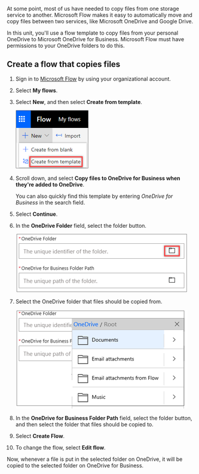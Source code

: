 At some point, most of us have needed to copy files from one storage service to another. Microsoft Flow makes it easy to automatically move and copy files between two services, like Microsoft OneDrive and Google Drive.

In this unit, you'll use a flow template to copy files from your personal OneDrive to Microsoft OneDrive for Business. Microsoft Flow must have permissions to your OneDrive folders to do this.

## Create a flow that copies files

1. Sign in to [Microsoft Flow](https://ms.flow.microsoft.com) by using your organizational account.
1. Select **My flows**.
1. Select **New**, and then select **Create from template**.

    ![Create from template](../media/Flow-notification-boss.png)

1. Scroll down, and select **Copy files to OneDrive for Business when they're added to OneDrive**.

    You can also quickly find this template by entering *OneDrive for Business* in the search field.

1. Select **Continue**.
1. In the **OneDrive Folder** field, select the folder button.

    ![Folder button](../media/flow-onedrive.png)

1. Select the OneDrive folder that files should be copied from.

    ![Select the OneDrive folder](../media/flow-onedrive-folder.png)

1. In the **OneDrive for Business Folder Path** field, select the folder button, and then select the folder that files should be copied to.
1. Select **Create Flow**.
1. To change the flow, select **Edit flow**.

Now, whenever a file is put in the selected folder on OneDrive, it will be copied to the selected folder on OneDrive for Business.
